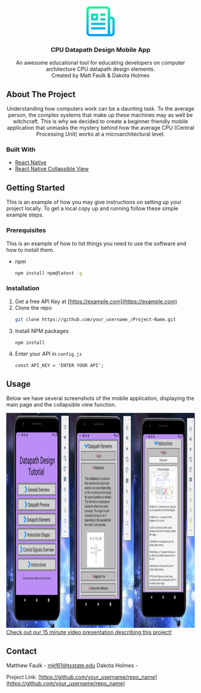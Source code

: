 <br />
<p align="center">
  <a href="https://github.com/othneildrew/Best-README-Template">
    <img src="images/logo.png" alt="Logo" width="80" height="80">
  </a>

  <h3 align="center">CPU Datapath Design Mobile App</h3>

  <p align="center">
   An awesome educational tool for educating developers on computer architecture CPU datapath design elements.
    <br />
  Created by Matt Faulk & Dakota Holmes
    <br />
  
  </p>
</p>


<!-- ABOUT THE PROJECT -->
## About The Project

<p align="center">
  Understanding how computers work can be a daunting task. To the average person, the complex systems that make up these machines may as well be witchcraft. This is why we decided to create a beginner friendly mobile application that unmasks the mystery behind how the average CPU (Central Processing Unit) works at a microarchitectural level.
  
 
  </p>
 
 

### Built With

* [React Native](https://reactnative.dev/)
* [React Native Collapsible View](https://eliav2.github.io/react-native-collapsible-view/)


<!-- GETTING STARTED -->
## Getting Started

This is an example of how you may give instructions on setting up your project locally.
To get a local copy up and running follow these simple example steps.

### Prerequisites

This is an example of how to list things you need to use the software and how to install them.
* npm
  ```sh
  npm install npm@latest -g
  ```

### Installation

1. Get a free API Key at [https://example.com](https://example.com)
2. Clone the repo
   ```sh
   git clone https://github.com/your_username_/Project-Name.git
   ```
3. Install NPM packages
   ```sh
   npm install
   ```
4. Enter your API in `config.js`
   ```JS
   const API_KEY = 'ENTER YOUR API';
   ```



<!-- USAGE EXAMPLES -->

## Usage
<p>
 Below we have several screenshots of the mobile application, displaying the main page and the collapsible view function.
  </p>
  
 <img src="images/sidebyside.png" alt="Logo" width="1445" height="575">
 <br />
 <a href="https://www.youtube.com/watch?v=PmcetJLw2bQ">
  Check out our 15 minute video presentation describing this project!
  </a>



<!-- CONTACT -->
## Contact

Matthew Faulk - mkf61@txstate.edu
Dakota Holmes - 

Project Link: [https://github.com/your_username/repo_name](https://github.com/your_username/repo_name)






<!-- MARKDOWN LINKS & IMAGES -->
<!-- https://www.markdownguide.org/basic-syntax/#reference-style-links -->
[contributors-shield]: https://img.shields.io/github/contributors/othneildrew/Best-README-Template.svg?style=for-the-badge
[contributors-url]: https://github.com/othneildrew/Best-README-Template/graphs/contributors
[forks-shield]: https://img.shields.io/github/forks/othneildrew/Best-README-Template.svg?style=for-the-badge
[forks-url]: https://github.com/othneildrew/Best-README-Template/network/members
[stars-shield]: https://img.shields.io/github/stars/othneildrew/Best-README-Template.svg?style=for-the-badge
[stars-url]: https://github.com/othneildrew/Best-README-Template/stargazers
[issues-shield]: https://img.shields.io/github/issues/othneildrew/Best-README-Template.svg?style=for-the-badge
[issues-url]: https://github.com/othneildrew/Best-README-Template/issues
[license-shield]: https://img.shields.io/github/license/othneildrew/Best-README-Template.svg?style=for-the-badge
[license-url]: https://github.com/othneildrew/Best-README-Template/blob/master/LICENSE.txt
[linkedin-shield]: https://img.shields.io/badge/-LinkedIn-black.svg?style=for-the-badge&logo=linkedin&colorB=555
[linkedin-url]: https://linkedin.com/in/othneildrew
[product-screenshot]: images/screenshot.png

